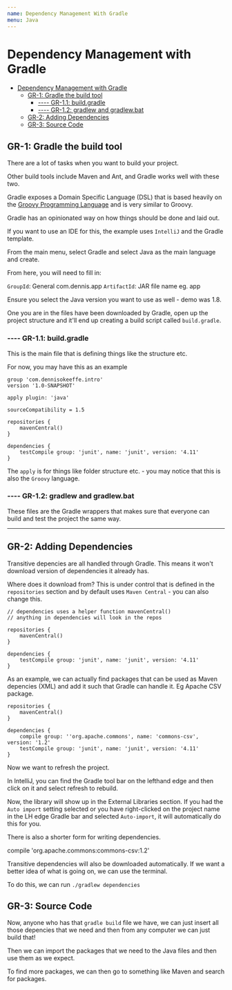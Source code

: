 ```yaml
---
name: Dependency Management With Gradle
menu: Java 
---
```

# Dependency Management with Gradle

<!-- TOC -->

*   [Dependency Management with Gradle](#dependency-management-with-gradle)
    *   [GR-1: Gradle the build tool](#gr-1-gradle-the-build-tool)
        *   [---- GR-1.1: build.gradle](#-----gr-11-buildgradle)
        *   [---- GR-1.2: gradlew and gradlew.bat](#-----gr-12-gradlew-and-gradlewbat)
    *   [GR-2: Adding Dependencies](#gr-2-adding-dependencies)
    *   [GR-3: Source Code](#gr-3-source-code)

<!-- /TOC -->

## GR-1: Gradle the build tool

There are a lot of tasks when you want to build your project.

Other build tools include Maven and Ant, and Gradle works well with these two.

Gradle exposes a Domain Specific Language (DSL) that is based heavily on the [Groovy Programming Language](http://groovy-lang.org/) and is very similar to Groovy.

Gradle has an opinionated way on how things should be done and laid out.

If you want to use an IDE for this, the example uses `IntelliJ` and the Gradle template.

From the main menu, select Gradle and select Java as the main language and create.

From here, you will need to fill in:

`GroupId`: General com.dennis.app
`ArtifactId`: JAR file name eg. app

Ensure you select the Java version you want to use as well - demo was 1.8.

One you are in the files have been downloaded by Gradle, open up the project structure and it'll end up creating a build script called `build.gradle`.

### ---- GR-1.1: build.gradle

This is the main file that is defining things like the structure etc.

For now, you may have this as an example

```
group 'com.dennisokeeffe.intro'
version '1.0-SNAPSHOT'

apply plugin: 'java'

sourceCompatibility = 1.5

repositories {
    mavenCentral()
}

dependencies {
    testCompile group: 'junit', name: 'junit', version: '4.11'
}
```

The `apply` is for things like folder structure etc. - you may notice that this is also the `Groovy` language.

### ---- GR-1.2: gradlew and gradlew.bat

These files are the Gradle wrappers that makes sure that everyone can build and test the project the same way.

---

## GR-2: Adding Dependencies

Transitive depencies are all handled through Gradle. This means it won't download version of dependencies it already has.

Where does it download from? This is under control that is defined in the `repositories` section and by default uses `Maven Central` - you can also change this.

```
// dependencies uses a helper function mavenCentral()
// anything in dependencies will look in the repos

repositories {
    mavenCentral()
}

dependencies {
    testCompile group: 'junit', name: 'junit', version: '4.11'
}
```

As an example, we can actually find packages that can be used as Maven depencies (XML) and add it such that Gradle can handle it. Eg Apache CSV package.

```
repositories {
    mavenCentral()
}

dependencies {
	compile group: ''org.apache.commons', name: 'commons-csv', version: '1.2'
    testCompile group: 'junit', name: 'junit', version: '4.11'
}
```

Now we want to refresh the project.

In IntelliJ, you can find the Gradle tool bar on the lefthand edge and then click on it and select refresh to rebuild.

Now, the library will show up in the External Libraries section. If you had the `Auto import` setting selected or you have right-clicked on the project name in the LH edge Gradle bar and selected `Auto-import`, it will automatically do this for you.

There is also a shorter form for writing dependencies.

compile 'org.apache.commons:commons-csv:1.2'

Transitive dependencies will also be downloaded automatically. If we want a better idea of what is going on, we can use the terminal.

To do this, we can run `./gradlew dependencies`

## GR-3: Source Code

Now, anyone who has that `gradle build` file we have, we can just insert all those depencies that we need and then from any computer we can just build that!

Then we can import the packages that we need to the Java files and then use them as we expect.

To find more packages, we can then go to something like Maven and search for packages.
